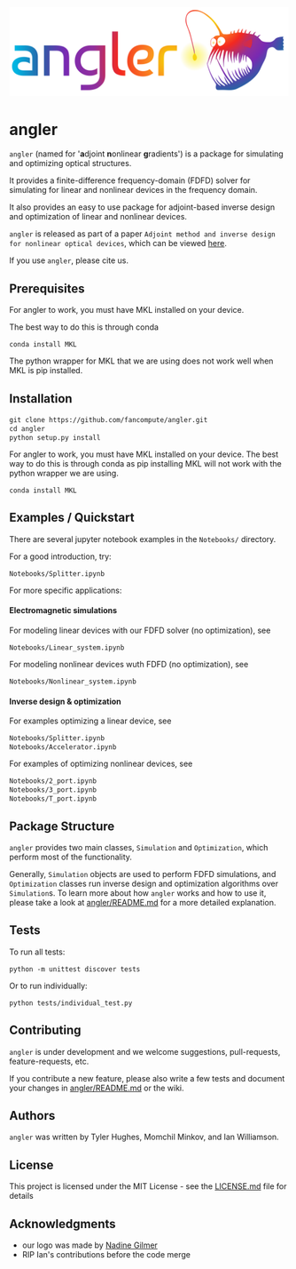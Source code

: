 <img src="img/anglerlogos/rainbow.png" title="Angler" alt="Angler">

# angler

`angler` (named for '**a**djoint **n**onlinear **g**radients') is a package for simulating and optimizing optical structures.

It provides a finite-difference frequency-domain (FDFD) solver for simulating for linear and nonlinear devices in the frequency domain.

It also provides an easy to use package for adjoint-based inverse design and optimization of linear and nonlinear devices.

`angler` is released as part of a paper `Adjoint method and inverse design for nonlinear optical devices`, which can be viewed [here](broken_link).

If you use `angler`, please cite us.

## Prerequisites

For angler to work, you must have MKL installed on your device.

The best way to do this is through conda

	conda install MKL
	
The python wrapper for MKL that we are using does not work well when MKL is pip installed.

## Installation

	git clone https://github.com/fancompute/angler.git
	cd angler
	python setup.py install
	
For angler to work, you must have MKL installed on your device.  The best way to do this is through conda as pip installing MKL will not work with the python wrapper we are using.

	conda install MKL	
	
## Examples / Quickstart

There are several jupyter notebook examples in the `Notebooks/` directory.

For a good introduction, try:

	Notebooks/Splitter.ipynb

For more specific applications:

#### Electromagnetic simulations

For modeling linear devices with our FDFD solver (no optimization), see

	Notebooks/Linear_system.ipynb

For modeling nonlinear devices wuth FDFD (no optimization), see 

	Notebooks/Nonlinear_system.ipynb

#### Inverse design & optimization

For examples optimizing a linear device, see 

	Notebooks/Splitter.ipynb
	Notebooks/Accelerator.ipynb

For examples of optimizing nonlinear devices, see

	Notebooks/2_port.ipynb
	Notebooks/3_port.ipynb
	Notebooks/T_port.ipynb

## Package Structure

`angler` provides two main classes, `Simulation` and `Optimization`, which perform most of the functionality.

Generally, `Simulation` objects are used to perform FDFD simulations, and `Optimization` classes run inverse design and optimization algorithms over `Simulation`s.  To learn more about how `angler` works and how to use it, please take a look at [angler/README.md](angler/README.md) for a more detailed explanation.

## Tests

To run all tests:

	python -m unittest discover tests

Or to run individually:
	
	python tests/individual_test.py

## Contributing

`angler` is under development and we welcome suggestions, pull-requests, feature-requests, etc.

If you contribute a new feature, please also write a few tests and document your changes in [angler/README.md](angler/README.md) or the wiki.

## Authors

`angler` was written by Tyler Hughes, Momchil Minkov, and Ian Williamson.

## License

This project is licensed under the MIT License - see the [LICENSE.md](LICENSE.md) file for details

## Acknowledgments

* our logo was made by [Nadine Gilmer](http://nadinegilmer.com/)
* RIP Ian's contributions before the code merge
